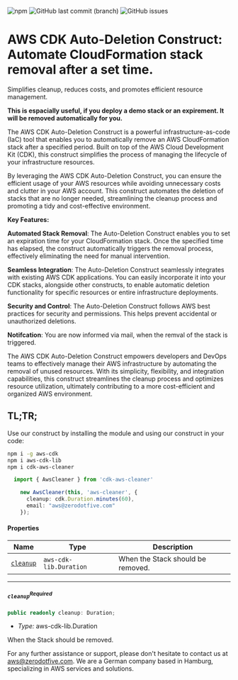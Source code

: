 ![npm](https://img.shields.io/npm/dw/cdk-aws-cleaner) ![GitHub last commit (branch)](https://img.shields.io/github/last-commit/ZDF-OSS/cdk-aws-cleaner/main) ![GitHub issues](https://img.shields.io/github/issues/ZDF-OSS/cdk-aws-cleaner)

# AWS CDK Auto-Deletion Construct: Automate CloudFormation stack removal after a set time. 

Simplifies cleanup, reduces costs, and promotes efficient resource management.

**This is espacially useful, if you deploy a demo stack or an expirement. It will be removed automatically for you.**

The AWS CDK Auto-Deletion Construct is a powerful infrastructure-as-code (IaC) tool that enables you to automatically remove an AWS CloudFormation stack after a specified period. Built on top of the AWS Cloud Development Kit (CDK), this construct simplifies the process of managing the lifecycle of your infrastructure resources.

By leveraging the AWS CDK Auto-Deletion Construct, you can ensure the efficient usage of your AWS resources while avoiding unnecessary costs and clutter in your AWS account. This construct automates the deletion of stacks that are no longer needed, streamlining the cleanup process and promoting a tidy and cost-effective environment.

**Key Features:**

**Automated Stack Removal**: The Auto-Deletion Construct enables you to set an expiration time for your CloudFormation stack. Once the specified time has elapsed, the construct automatically triggers the removal process, effectively eliminating the need for manual intervention.

**Seamless Integration**: The Auto-Deletion Construct seamlessly integrates with existing AWS CDK applications. You can easily incorporate it into your CDK stacks, alongside other constructs, to enable automatic deletion functionality for specific resources or entire infrastructure deployments.

**Security and Control**: The Auto-Deletion Construct follows AWS best practices for security and permissions. This helps prevent accidental or unauthorized deletions.

**Notifcation**: You are now informed via mail, when the remval of the stack is triggered.

The AWS CDK Auto-Deletion Construct empowers developers and DevOps teams to effectively manage their AWS infrastructure by automating the removal of unused resources. With its simplicity, flexibility, and integration capabilities, this construct streamlines the cleanup process and optimizes resource utilization, ultimately contributing to a more cost-efficient and organized AWS environment.

## TL;TR;

Use our construct by installing the module and using our construct in your code:

```sh
npm i -g aws-cdk
npm i aws-cdk-lib 
npm i cdk-aws-cleaner
```

```ts
  import { AwsCleaner } from 'cdk-aws-cleaner'
```

```ts
    new AwsCleaner(this, 'aws-cleaner', {
      cleanup: cdk.Duration.minutes(60),
      email: "aws@zerodotfive.com"
    });

```

#### Properties <a name="Properties" id="Properties"></a>

| **Name**                                                                              | **Type**                          | **Description**                   |
| ------------------------------------------------------------------------------------- | --------------------------------- | --------------------------------- |
| <code><a href="#cdk-aws-cleaner.IAwsCleanerProps.property.cleanup">cleanup</a></code> | <code>aws-cdk-lib.Duration</code> | When the Stack should be removed. |

---

##### `cleanup`<sup>Required</sup> <a name="cleanup" id="cdk-aws-cleaner.IAwsCleanerProps.property.cleanup"></a>

```typescript
public readonly cleanup: Duration;
```

- *Type:* aws-cdk-lib.Duration

When the Stack should be removed.

For any further assistance or support, please don't hesitate to contact us at aws@zerodotfive.com. We are a German company based in Hamburg, specializing in AWS services and solutions.